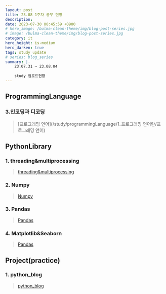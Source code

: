 ```yaml
---
layout: post
title: 23.08 1주차 공부 현황
description: 
date: 2023-07-30 00:45:59 +0900
# hero_image: /bulma-clean-theme/img/blog-post-series.jpg
# image: /bulma-clean-theme/img/blog-post-series.jpg
category: it
hero_height: is-medium
hero_darken: true
tags: study update
# series: blog_series
summary: |-
    23.07.31 ~ 23.08.04
    
    study 업로드현황
---
```

## ProgrammingLanguage

### 3.인코딩과 디코딩
> [프로그래밍 언어](/study/programmingLanguage/1_프로그래밍 언어란/프로그래밍 언어) 

## PythonLibrary

### 1. threading&multiprocessing
> [threading&multiprocessing](/study/pythonLibrary/1_threading&multiprocessing)  

### 2. Numpy
> [Numpy](/study/pythonLibrary/2_Numpy)  

### 3. Pandas
> [Pandas](/study/pythonLibrary/3_Pandas)  

### 4. Matplotlib&Seaborn
> [Pandas](/study/pythonLibrary/4_Matplotlib&Seaborn)  

## Project(practice)

### 1. python_blog
> [python_blog](/project_practice/python/1_blog) 